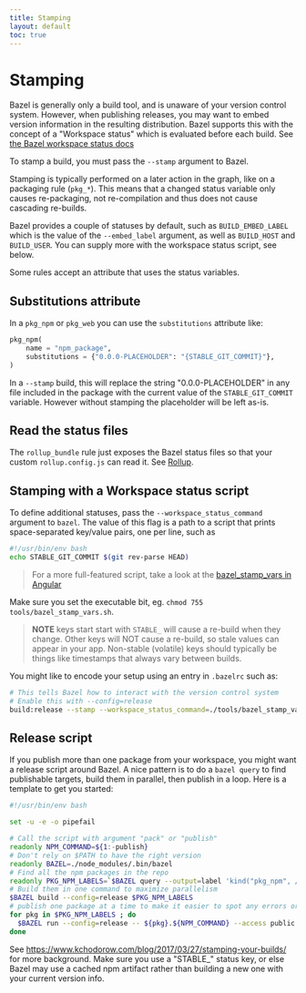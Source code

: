 ```yaml
---
title: Stamping
layout: default
toc: true
---
```


# Stamping

Bazel is generally only a build tool, and is unaware of your version control system.
However, when publishing releases, you may want to embed version information in the resulting distribution.
Bazel supports this with the concept of a "Workspace status" which is evaluated before each build.
See [the Bazel workspace status docs](https://docs.bazel.build/versions/master/user-manual.html#workspace_status)

To stamp a build, you must pass the `--stamp` argument to Bazel.

Stamping is typically performed on a later action in the graph, like on a packaging rule (`pkg_*`). This means that
a changed status variable only causes re-packaging, not re-compilation and thus does not cause cascading re-builds.

Bazel provides a couple of statuses by default, such as `BUILD_EMBED_LABEL` which is the value of the `--embed_label`
argument, as well as `BUILD_HOST` and `BUILD_USER`. You can supply more with the workspace status script, see below.

Some rules accept an attribute that uses the status variables.

## Substitutions attribute

In a `pkg_npm` or `pkg_web` you can use the `substitutions` attribute like:

```python
pkg_npm(
    name = "npm_package",
    substitutions = {"0.0.0-PLACEHOLDER": "{STABLE_GIT_COMMIT}"},
)
```

In a `--stamp` build, this will replace the string "0.0.0-PLACEHOLDER" in any file included in the package with the current value of the `STABLE_GIT_COMMIT` variable.
However without stamping the placeholder will be left as-is.

## Read the status files

The `rollup_bundle` rule just exposes the Bazel status files so that your custom `rollup.config.js` can read it.
See [Rollup](Rollup).

## Stamping with a Workspace status script

To define additional statuses, pass the `--workspace_status_command` argument to `bazel`.
The value of this flag is a path to a script that prints space-separated key/value pairs, one per line, such as

```bash
#!/usr/bin/env bash
echo STABLE_GIT_COMMIT $(git rev-parse HEAD)
```
> For a more full-featured script, take a look at the [bazel_stamp_vars in Angular]

Make sure you set the executable bit, eg. `chmod 755 tools/bazel_stamp_vars.sh`.

> **NOTE** keys start start with `STABLE_` will cause a re-build when they change.
> Other keys will NOT cause a re-build, so stale values can appear in your app.
> Non-stable (volatile) keys should typically be things like timestamps that always vary between builds.

You might like to encode your setup using an entry in `.bazelrc` such as:

```sh
# This tells Bazel how to interact with the version control system
# Enable this with --config=release
build:release --stamp --workspace_status_command=./tools/bazel_stamp_vars.sh
```

## Release script

If you publish more than one package from your workspace, you might want a release script around Bazel.
A nice pattern is to do a `bazel query` to find publishable targets, build them in parallel, then publish in a loop.
Here is a template to get you started:

```sh
#!/usr/bin/env bash

set -u -e -o pipefail

# Call the script with argument "pack" or "publish"
readonly NPM_COMMAND=${1:-publish}
# Don't rely on $PATH to have the right version
readonly BAZEL=./node_modules/.bin/bazel
# Find all the npm packages in the repo
readonly PKG_NPM_LABELS=`$BAZEL query --output=label 'kind("pkg_npm", //...)'`
# Build them in one command to maximize parallelism
$BAZEL build --config=release $PKG_NPM_LABELS
# publish one package at a time to make it easier to spot any errors or warnings
for pkg in $PKG_NPM_LABELS ; do
  $BAZEL run --config=release -- ${pkg}.${NPM_COMMAND} --access public --tag latest
done
```

See https://www.kchodorow.com/blog/2017/03/27/stamping-your-builds/ for more background.
Make sure you use a "STABLE_" status key, or else Bazel may use a cached npm artifact rather than
building a new one with your current version info.

[bazel_stamp_vars in Angular]: https://github.com/angular/angular/blob/master/tools/bazel_stamp_vars.sh
